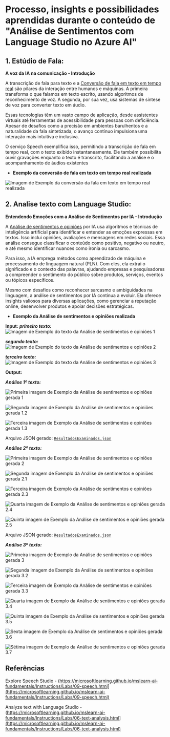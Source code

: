 # Processo, insights e possibilidades aprendidas durante o conteúdo de **"Análise de Sentimentos com Language Studio no Azure AI"**

## **1. Estúdio de Fala:**

**A voz da IA na comunicação - Introdução**

A transcrição de fala para texto e a [Conversão de fala em texto em tempo real](https://speech.microsoft.com/portal/3a8202b21299451ca3ac791302c5e372/speechtotexttoo) são pilares da interação entre humanos e máquinas. A primeira transforma o que falamos em texto escrito, usando algoritmos de reconhecimento de voz. A segunda, por sua vez, usa sistemas de síntese de voz para converter texto em áudio.

Essas tecnologias têm um vasto campo de aplicação, desde assistentes virtuais até ferramentas de acessibilidade para pessoas com deficiência. Apesar de desafios como a precisão em ambientes barulhentos e a naturalidade da fala sintetizada, o avanço contínuo impulsiona uma interação mais intuitiva e inclusiva.

O serviço Speech exemplifica isso, permitindo a transcrição de fala em tempo real, com o texto exibido instantaneamente. Ele também possibilita ouvir gravações enquanto o texto é transcrito, facilitando a análise e o acompanhamento de áudios existentes


- **Exemplo da conversão de fala em texto em tempo real realizada**

![Imagem de Exemplo da conversão da fala em texto em tempo real realizada](https://github.com/GabrielVasconcelos1/Analise-de-Sentimentos-DIO/blob/main/Analise%20de%20sentimentos%20-%20Azure/AnalyzetextwithLanguageStudio/Inputs/Input%201%20speech%20to%20text.png)


## **2. Analise texto com Language Studio:**

**Entendendo Emoções com a Análise de Sentimentos por IA - Introdução**

A [Análise de sentimentos e opiniões](https://language.cognitive.azure.com/tryout/sentiment) por IA usa algoritmos e técnicas de inteligência artificial para identificar e entender as emoções expressas em textos. Isso inclui opiniões, avaliações e mensagens em redes sociais. Essa análise consegue classificar o conteúdo como positivo, negativo ou neutro, e até mesmo identificar nuances como ironia ou sarcasmo.

Para isso, a IA emprega métodos como aprendizado de máquina e processamento de linguagem natural (PLN). Com eles, ela extrai o significado e o contexto das palavras, ajudando empresas e pesquisadores a compreender o sentimento do público sobre produtos, serviços, eventos ou tópicos específicos.

Mesmo com desafios como reconhecer sarcasmo e ambiguidades na linguagem, a análise de sentimentos por IA continua a evoluir. Ela oferece insights valiosos para diversas aplicações, como gerenciar a reputação online, desenvolver produtos e apoiar decisões estratégicas.


- **Exemplo da Análise de sentimentos e opiniões realizada**

**Input:**
***primeiro texto:***
![Imagem de Exemplo do texto da Análise de sentimentos e opiniões 1 ](https://github.com/GabrielVasconcelos1/Analise-de-Sentimentos-DIO/blob/main/Analise%20de%20sentimentos%20-%20Azure/AnalyzetextwithLanguageStudio/Inputs/textodeexemplo.png)

***segundo texto:***
![Imagem de Exemplo do texto da Análise de sentimentos e opiniões 2 ](https://github.com/GabrielVasconcelos1/Analise-de-Sentimentos-DIO/blob/main/Analise%20de%20sentimentos%20-%20Azure/AnalyzetextwithLanguageStudio/Inputs/textodeexemplo2.png)

***terceiro texto:***
![Imagem de Exemplo do texto da Análise de sentimentos e opiniões 3 ](https://github.com/GabrielVasconcelos1/Analise-de-Sentimentos-DIO/blob/main/Analise%20de%20sentimentos%20-%20Azure/AnalyzetextwithLanguageStudio/Inputs/textodeexemplo3.png)


**Output:**

***Análise 1º texto:***

![Primeira imagem de Exemplo da Análise de sentimentos e opiniões gerada 1 ](https://github.com/GabrielVasconcelos1/Analise-de-Sentimentos-DIO/blob/main/Analise%20de%20sentimentos%20-%20Azure/AnalyzetextwithLanguageStudio/Outputs/ResultadosExaminados1.1.png)


![Segunda imagem de Exemplo da Análise de sentimentos e opiniões gerada 1.2](https://github.com/GabrielVasconcelos1/Analise-de-Sentimentos-DIO/blob/main/Analise%20de%20sentimentos%20-%20Azure/AnalyzetextwithLanguageStudio/Outputs/ResultadosExaminados1.2.png)


![Terceira imagem de Exemplo da Análise de sentimentos e opiniões gerada 1.3](https://github.com/GabrielVasconcelos1/Analise-de-Sentimentos-DIO/blob/main/Analise%20de%20sentimentos%20-%20Azure/AnalyzetextwithLanguageStudio/Outputs/ResultadosExaminados1.3.png)


Arquivo JSON gerado: [`ResultadosExaminados.json`](https://github.com/JPLabussiereF/Processamento-de-Linguagem-Natural-Lab03/blob/main/Pratica/AnalyzetextwithLanguageStudio/Outputs/ResultadosExaminados1.json)


***Análise 2º texto:***

![Primeira imagem de Exemplo da Análise de sentimentos e opiniões gerada 2](https://github.com/GabrielVasconcelos1/Analise-de-Sentimentos-DIO/blob/main/Analise%20de%20sentimentos%20-%20Azure/AnalyzetextwithLanguageStudio/Outputs/ResultadosExaminados2.1.png)

![Segunda imagem de Exemplo da Análise de sentimentos e opiniões gerada 2.1](https://github.com/GabrielVasconcelos1/Analise-de-Sentimentos-DIO/blob/main/Analise%20de%20sentimentos%20-%20Azure/AnalyzetextwithLanguageStudio/Outputs/ResultadosExaminados2.2.png)

![Terceira imagem de Exemplo da Análise de sentimentos e opiniões gerada 2.3](https://github.com/GabrielVasconcelos1/Analise-de-Sentimentos-DIO/blob/main/Analise%20de%20sentimentos%20-%20Azure/AnalyzetextwithLanguageStudio/Outputs/ResultadosExaminados2.3.png)

![Quarta imagem de Exemplo da Análise de sentimentos e opiniões gerada 2.4](https://github.com/GabrielVasconcelos1/Analise-de-Sentimentos-DIO/blob/main/Analise%20de%20sentimentos%20-%20Azure/AnalyzetextwithLanguageStudio/Outputs/ResultadosExaminados2.4.png)

![Quinta imagem de Exemplo da Análise de sentimentos e opiniões gerada 2.5](https://github.com/GabrielVasconcelos1/Analise-de-Sentimentos-DIO/blob/main/Analise%20de%20sentimentos%20-%20Azure/AnalyzetextwithLanguageStudio/Outputs/ResultadosExaminados2.5.png)


Arquivo JSON gerado: [`ResultadosExaminados.json`](https://github.com/JPLabussiereF/Processamento-de-Linguagem-Natural-Lab03/blob/main/Pratica/AnalyzetextwithLanguageStudio/Outputs/ResultadosExaminados2.json)


***Análise 3º texto:***

![Primeira imagem de Exemplo da Análise de sentimentos e opiniões gerada 3](https://github.com/GabrielVasconcelos1/Analise-de-Sentimentos-DIO/blob/main/Analise%20de%20sentimentos%20-%20Azure/AnalyzetextwithLanguageStudio/Outputs/ResultadosExaminados2.1.png)

![Segunda imagem de Exemplo da Análise de sentimentos e opiniões gerada 3.2](https://github.com/GabrielVasconcelos1/Analise-de-Sentimentos-DIO/blob/main/Analise%20de%20sentimentos%20-%20Azure/AnalyzetextwithLanguageStudio/Outputs/ResultadosExaminados2.2.png)

![Terceira imagem de Exemplo da Análise de sentimentos e opiniões gerada 3.3](https://github.com/GabrielVasconcelos1/Analise-de-Sentimentos-DIO/blob/main/Analise%20de%20sentimentos%20-%20Azure/AnalyzetextwithLanguageStudio/Outputs/ResultadosExaminados2.3.png)

![Quarta imagem de Exemplo da Análise de sentimentos e opiniões gerada 3.4](https://github.com/GabrielVasconcelos1/Analise-de-Sentimentos-DIO/blob/main/Analise%20de%20sentimentos%20-%20Azure/AnalyzetextwithLanguageStudio/Outputs/ResultadosExaminados2.4.png)

![Quinta imagem de Exemplo da Análise de sentimentos e opiniões gerada 3.5](https://github.com/GabrielVasconcelos1/Analise-de-Sentimentos-DIO/blob/main/Analise%20de%20sentimentos%20-%20Azure/AnalyzetextwithLanguageStudio/Outputs/ResultadosExaminados2.5.png)

![Sexta imagem de Exemplo da Análise de sentimentos e opiniões gerada 3.6](https://github.com/GabrielVasconcelos1/Analise-de-Sentimentos-DIO/blob/main/Analise%20de%20sentimentos%20-%20Azure/AnalyzetextwithLanguageStudio/Outputs/ResultadosExaminados2.4.png)

![Sétima imagem de Exemplo da Análise de sentimentos e opiniões gerada 3.7](https://github.com/GabrielVasconcelos1/Analise-de-Sentimentos-DIO/blob/main/Analise%20de%20sentimentos%20-%20Azure/AnalyzetextwithLanguageStudio/Outputs/ResultadosExaminados2.5.png)




## Referências
Explore Speech Studio - (https://microsoftlearning.github.io/mslearn-ai-fundamentals/Instructions/Labs/09-speech.html](https://microsoftlearning.github.io/mslearn-ai-fundamentals/Instructions/Labs/09-speech.html)

Analyze text with Language Studio - (https://microsoftlearning.github.io/mslearn-ai-fundamentals/Instructions/Labs/06-text-analysis.html](https://microsoftlearning.github.io/mslearn-ai-fundamentals/Instructions/Labs/06-text-analysis.html)

